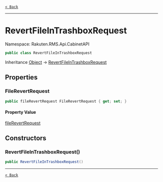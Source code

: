 [`< Back`](./)

---

# RevertFileInTrashboxRequest

Namespace: Rakuten.RMS.Api.CabinetAPI

```csharp
public class RevertFileInTrashboxRequest
```

Inheritance [Object](https://docs.microsoft.com/en-us/dotnet/api/system.object) → [RevertFileInTrashboxRequest](./rakuten.rms.api.cabinetapi.revertfileintrashboxrequest)

## Properties

### **FileRevertRequest**

```csharp
public fileRevertRequest FileRevertRequest { get; set; }
```

#### Property Value

[fileRevertRequest](./rakuten.rms.api.cabinetapi.revertfileintrashboxrequest.filerevertrequest)<br>

## Constructors

### **RevertFileInTrashboxRequest()**

```csharp
public RevertFileInTrashboxRequest()
```

---

[`< Back`](./)
